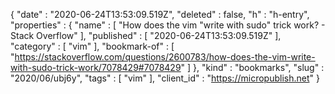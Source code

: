{
  "date" : "2020-06-24T13:53:09.519Z",
  "deleted" : false,
  "h" : "h-entry",
  "properties" : {
    "name" : [ "How does the vim \"write with sudo\" trick work? - Stack Overflow" ],
    "published" : [ "2020-06-24T13:53:09.519Z" ],
    "category" : [ "vim" ],
    "bookmark-of" : [ "https://stackoverflow.com/questions/2600783/how-does-the-vim-write-with-sudo-trick-work/7078429#7078429" ]
  },
  "kind" : "bookmarks",
  "slug" : "2020/06/ubj6y",
  "tags" : [ "vim" ],
  "client_id" : "https://micropublish.net"
}
